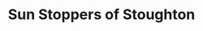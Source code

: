 ---
title: "Sun Stoppers of Stoughton"
url: /stoughton/sun-stoppers-of-stoughton/
shop: car repair
---